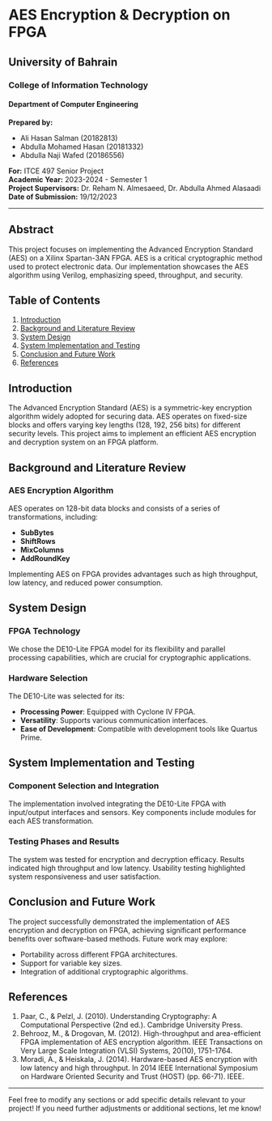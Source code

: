 # AES Encryption & Decryption on FPGA

## University of Bahrain

### College of Information Technology

#### Department of Computer Engineering

**Prepared by:**
- Ali Hasan Salman (20182813)
- Abdulla Mohamed Hasan (20181332)
- Abdulla Naji Wafed (20186556)

**For:** ITCE 497 Senior Project  
**Academic Year:** 2023-2024 - Semester 1  
**Project Supervisors:** Dr. Reham N. Almesaeed, Dr. Abdulla Ahmed Alasaadi  
**Date of Submission:** 19/12/2023

---

## Abstract

This project focuses on implementing the Advanced Encryption Standard (AES) on a Xilinx Spartan-3AN FPGA. AES is a critical cryptographic method used to protect electronic data. Our implementation showcases the AES algorithm using Verilog, emphasizing speed, throughput, and security.

## Table of Contents

1. [Introduction](#introduction)
2. [Background and Literature Review](#background-and-literature-review)
3. [System Design](#system-design)
4. [System Implementation and Testing](#system-implementation-and-testing)
5. [Conclusion and Future Work](#conclusion-and-future-work)
6. [References](#references)

## Introduction

The Advanced Encryption Standard (AES) is a symmetric-key encryption algorithm widely adopted for securing data. AES operates on fixed-size blocks and offers varying key lengths (128, 192, 256 bits) for different security levels. This project aims to implement an efficient AES encryption and decryption system on an FPGA platform.

## Background and Literature Review

### AES Encryption Algorithm

AES operates on 128-bit data blocks and consists of a series of transformations, including:
- **SubBytes**
- **ShiftRows**
- **MixColumns**
- **AddRoundKey**

Implementing AES on FPGA provides advantages such as high throughput, low latency, and reduced power consumption.

## System Design

### FPGA Technology

We chose the DE10-Lite FPGA model for its flexibility and parallel processing capabilities, which are crucial for cryptographic applications.

### Hardware Selection

The DE10-Lite was selected for its:
- **Processing Power**: Equipped with Cyclone IV FPGA.
- **Versatility**: Supports various communication interfaces.
- **Ease of Development**: Compatible with development tools like Quartus Prime.

## System Implementation and Testing

### Component Selection and Integration

The implementation involved integrating the DE10-Lite FPGA with input/output interfaces and sensors. Key components include modules for each AES transformation.

### Testing Phases and Results

The system was tested for encryption and decryption efficacy. Results indicated high throughput and low latency. Usability testing highlighted system responsiveness and user satisfaction.

## Conclusion and Future Work

The project successfully demonstrated the implementation of AES encryption and decryption on FPGA, achieving significant performance benefits over software-based methods. Future work may explore:
- Portability across different FPGA architectures.
- Support for variable key sizes.
- Integration of additional cryptographic algorithms.

## References

1. Paar, C., & Pelzl, J. (2010). Understanding Cryptography: A Computational Perspective (2nd ed.). Cambridge University Press.
2. Behrooz, M., & Drogovan, M. (2012). High-throughput and area-efficient FPGA implementation of AES encryption algorithm. IEEE Transactions on Very Large Scale Integration (VLSI) Systems, 20(10), 1751-1764.
3. Moradi, A., & Heiskala, J. (2014). Hardware-based AES encryption with low latency and high throughput. In 2014 IEEE International Symposium on Hardware Oriented Security and Trust (HOST) (pp. 66-71). IEEE.

---

Feel free to modify any sections or add specific details relevant to your project! If you need further adjustments or additional sections, let me know!
